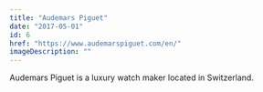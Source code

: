 ```yaml
---
title: "Audemars Piguet"
date: "2017-05-01"
id: 6
href: "https://www.audemarspiguet.com/en/"
imageDescription: ""
---
```


Audemars Piguet is a luxury watch maker located in Switzerland.
